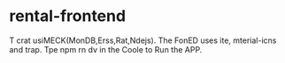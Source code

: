 # rental-frontend
T
crat usiMECK(MonDB,Erss,Rat,Ndejs).
The FonED uses ite, mterial-icns and trap.
Tpe npm rn dv in the Coole to Run the APP.

